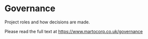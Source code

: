 # Governance

Project roles and how decisions are made.

Please read the full text at https://www.martocorp.co.uk/governance
